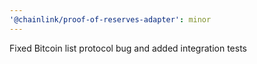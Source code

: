 ```yaml
---
'@chainlink/proof-of-reserves-adapter': minor
---
```


Fixed Bitcoin list protocol bug and added integration tests

